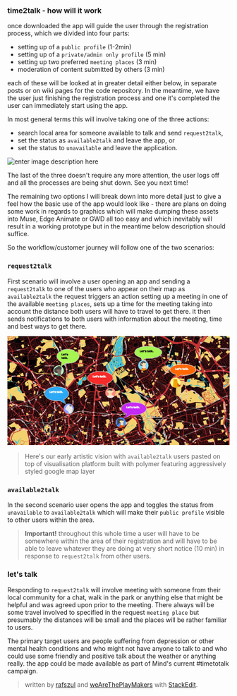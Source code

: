 ### time2talk - how will it work

once downloaded the app will guide the user through the registration process, which we divided into four parts:

 - setting up of a `public profile` (1-2min)
 - setting up of a `private/admin only profile` (5 min)
 - setting up two preferred `meeting places` (3 min)
 - moderation of content submitted by others (3 min)

each of these will be looked at in greater detail either below, in separate posts or on wiki pages for the code repository. In the meantime, we have the user just finishing the registration process and one it's completed the user can immediately start using the app.

In most general terms this will involve taking one of the three actions:

 - search local area for someone available to talk and send `request2talk`,
 - set the status as `available2talk` and leave the app, or
 - set the status to `unavailable` and leave the application.

![enter image description here](http://www.time-to-change.org.uk/sites/default/files/roxanne_and_charlie.png)

The last of the three doesn't require any more attention, the user logs off and all the processes are being shut down. See you next time!

The remaining two options I will break down into more detail just to give a feel how the basic use of the app would look like - there are plans on doing some work in regards to graphics which will make dumping these assets into Muse, Edge Animate or GWD all too easy and which inevitably will result in a working prototype but in the meantime below description should suffice.

So the workflow/customer journey will follow one of the two scenarios:

### `request2talk`

First scenario will involve a user opening an app and sending a `request2talk` to one of the users who appear on their map as `available2talk` the request triggers an action setting up a meeting in one of the available `meeting places`, sets up a time for the meeting taking into account the distance both users will have to travel to get there. it then sends notifications to both users with information about the meeting, time and best ways to get there.


![enter image description here](https://raw.githubusercontent.com/weAreThePlayMakers/time2talk/master/_assets/exampleMap.png)

> Here's our early artistic vision with `available2talk` users pasted on
> top of visualisation platform built with polymer featuring aggressively styled
> google map layer


### `available2talk`

In the second scenario user opens the app and toggles the status from `unavailable` to `available2talk` which will make their `public profile` visible to other users within the area.

> **Important!** throughout this whole time a user will have to be somewhere within the area of their registration and will have to be able to leave whatever they are doing at very short notice (10 min) in response to `request2talk` from other users.

### let's talk

Responding to `request2talk` will involve meeting with someone from their local community for a chat, walk in the park or anything else that might be helpful and was agreed upon prior to the meeting. There always will be some travel involved to specified in the request `meeting place` but presumably the distances will be small and the places will be rather familiar to users.

The primary target users are people suffering from depression or other mental health conditions and who might not have anyone to talk to and who could use some friendly and positive talk about the weather or anything really. the app could be made available as part of Mind's current #timetotalk campaign.


> written by [rafszul](https://github.com/rafszul) and [weAreThePlayMakers](http://wearetheplaymakers.com/) with [StackEdit](https://stackedit.io/).
